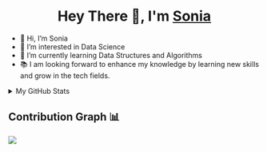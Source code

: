<h1 align="center">Hey There 👋, I'm <a href="https://www.linkedin.com/in/shaik-sonia-a3a9a11a7" /> Sonia </a></h1>

- 👋 Hi, I’m Sonia </br>
- 👀 I’m interested in Data Science
- 🌱 I’m currently learning Data Structures and Algorithms
- 📚 I am looking forward to enhance my knowledge by learning new skills and grow in the tech fields.


<!---
shaiksonia1/shaiksonia1 is a ✨ special ✨ repository because its `README.md` (this file) appears on your GitHub profile.
You can click the Preview link to take a look at your changes.
--->

<!-- ## Stats 📈 -->
<details>
	<summary> My GitHub Stats</summary>
<br>
<p align="center">
<a href="https://github.com/shaiksonia1">
  <img height="150em" src="https://github-readme-stats.vercel.app/api?username=shaiksonia1&count_private=true&show_icons=true&bg_color=ffefe7&text_color=140200&title_color=e4626b&border_color=ffd2ce&icon_color=e4626b" />
  <img height="150em" src="https://github-readme-stats-eight-theta.vercel.app/api/top-langs/?username=shaiksonia1&bg_color=ffefe7&text_color=140200&title_color=e4626b&border_color=ffd2ce&icon_color=e4626b&layout=compact&langs_count=10&exclude_repo=gamebase&hide=objective-c,c,java" />
	<img height="150em" src="https://github-readme-streak-stats.herokuapp.com/?user=shaiksonia1&bg_color=ffefe7&text_color=140200&title_color=e4626b&border_color=ffd2ce&icon_color=e4626b"/>
</a>
</p>
</details>

## Contribution Graph 📊

<img
     src="https://activity-graph.herokuapp.com/graph?username=shaiksonia1&theme=chartreuse-dark"
     />
